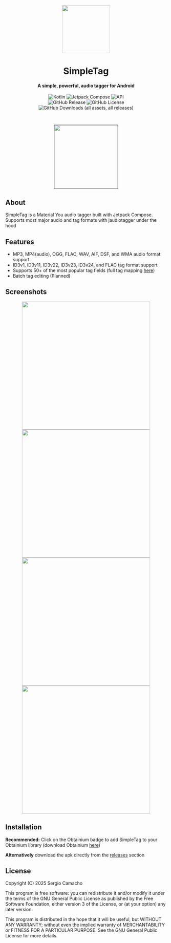 <p align="center"><img src="assets/icons/icon.svg" width="150"></p>
<h1 align="center"><b>SimpleTag</b></h1>
<h4 align="center">A simple, powerful, audio tagger for Android </h4>
<p align="center">
    <img alt="Kotlin" src="https://img.shields.io/badge/Kotlin-a503fc?logo=kotlin&logoColor=white&style=for-the-badge">
    <img alt="Jetpack Compose" src="https://img.shields.io/static/v1?style=for-the-badge&message=Jetpack+Compose&color=4285F4&logo=Jetpack+Compose&logoColor=FFFFFF&label=">
    <img alt="API" src="https://img.shields.io/badge/Api%2027+-50f270?logo=android&logoColor=black&style=for-the-badge"><br>
    <img alt="GitHub Release" src="https://img.shields.io/github/v/release/sergcam/SimpleTag?color=a1168e&include_prereleases&style=for-the-badge&labelColor=700f63">
    <img alt="GitHub License" src="https://img.shields.io/github/license/sergcam/SimpleTag?style=for-the-badge&labelColor=A6572C">
    <img alt="GitHub Downloads (all assets, all releases)" src="https://img.shields.io/github/downloads/sergcam/SimpleTag/total?link=https%3A%2F%2Fgithub.com%2Fsergcam%2FSimpleTag%2Freleases&style=for-the-badge&labelColor=97790E">
</p><br>
<p align="center"><a href=""><img src="assets/badges/obtain.svg" width="200"></a></p>

## About

SimpleTag is a Material You audio tagger built with Jetpack Compose. Supports most major audio and tag formats with jaudiotagger under the hood

## Features 
- MP3, MP4(audio), OGG, FLAC, WAV, AIF, DSF, and WMA audio format support
- ID3v1, ID3v11, ID3v22, ID3v23, ID3v24, and FLAC tag format support
- Supports 50+ of the most popular tag fields (full tag mapping [here](https://www.jthink.net/jaudiotagger/tagmapping.html))
- Batch tag editing (Planned)

## Screenshots
<p align="center">
    <img src="fastlane/metadata/android/en-US/images/phoneScreenshots/1.png" width=400>
    <img src="fastlane/metadata/android/en-US/images/phoneScreenshots/2.png" width=400>
    <img src="fastlane/metadata/android/en-US/images/phoneScreenshots/3.png" width=400>
    <img src="fastlane/metadata/android/en-US/images/phoneScreenshots/4.png" width=400>

</p>

## Installation
**Recommended:** Click on the Obtainium badge to add SimpleTag to your Obtainium library (download Obtainium [here](https://obtainium.imranr.dev/))

**Alternatively** download the apk directly from the [releases](https://github.com/sergcam/SimpleTag/releases) section

## License
Copyright (C) 2025  Sergio Camacho

This program is free software: you can redistribute it and/or modify
it under the terms of the GNU General Public License as published by
the Free Software Foundation, either version 3 of the License, or
(at your option) any later version.

This program is distributed in the hope that it will be useful,
but WITHOUT ANY WARRANTY; without even the implied warranty of
MERCHANTABILITY or FITNESS FOR A PARTICULAR PURPOSE.  See the
GNU General Public License for more details.
